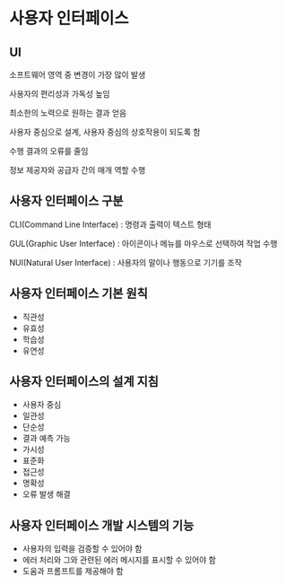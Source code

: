 # 사용자 인터페이스

## UI
소프트웨어 영역 중 변경이 가장 많이 발생

사용자의 편리성과 가독성 높임

최소한의 노력으로 원하는 결과 얻음

사용자 중심으로 설계, 사용자 중심의 상호작용이 되도록 함

수행 결과의 오류를 줄임

정보 제공자와 공급자 간의 매개 역할 수행

## 사용자 인터페이스 구분
CLI(Command Line Interface) : 명령과 출력이 텍스트 형태

GUL(Graphic User Interface) : 아이콘이나 메뉴를 마우스로 선택하여 작업 수행

NUI(Natural User Interface) : 사용자의 말이나 행동으로 기기를 조작

## 사용자 인터페이스 기본 원칙
- 직관성
- 유효성
- 학습성
- 유연성

## 사용자 인터페이스의 설계 지침
- 사용자 중심
- 일관성
- 단순성
- 결과 예측 가능
- 가시성
- 표준화
- 접근성
- 명확성
- 오류 발생 해결

## 사용자 인터페이스 개발 시스템의 기능
- 사용자의 입력을 검증할 수 있어야 함
- 에러 처리와 그와 관련된 에러 메시지를 표시할 수 있어야 함
- 도움과 프롬프트를 제공해야 함

